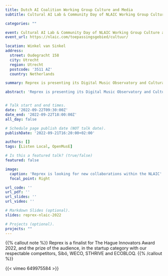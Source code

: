 ```yaml
---
title: Dutch AI Coalition Working Group Culture and Media
subtitle: Cultural AI Lab & Community Day of NLAIC Working Group Culture and Media

categories: ""

event: Cultural AI Lab & Community Day of NLAIC Working Group Culture and Media
event_url: https://nlaic.com/toepassingsgebied/cultuur/

location: Winkel van Sinkel
address:
  street: Oudegracht 158
  city: Utrecht
  region: Utrecht
  postcode: '3511 AZ'
  country: Netherlands

summary: Reprex is presenting its Digital Music Observatory and Cultural Creative Sectors Industries Data Observatory as platforms for developing and evaluating trustworthy AI in the cultural domains. We hope to find new partners within the NLAIC community to join our open, collaborative projects.

abstract: 'Reprex is presenting its Digital Music Observatory and Cultural Creative Sectors Industries Data Observatory as platforms for developing and evaluating trustworthy AI in the cultural domains. We hope to find new partners within the NLAIC community to join our open, collaborative projects.'


# Talk start and end times.
date: '2022-09-22T09:30:00Z'
date_end: '2022-09-22T18:00:00Z'
all_day: false

# Schedule page publish date (NOT talk date).
publishDate: '2022-09-21T16:20:00+02:00'

authors: []
tags: [Listen Local, OpenMusE]

# Is this a featured talk? (true/false)
featured: false

image:
  caption: 'Reprex is looking for new collaborations within the NLAIC'
  focal_point: Right

url_code: ''
url_pdf: ''
url_slides: ''
url_video: ''

# Markdown Slides (optional).
slides: reprex-nlaic-2022

# Projects (optional).
projects: ""
---
```


{{% callout note %}}
Reprex is a finalist for The Hague Innovators Award 2022, and the prize of the audience, in the startup category with our respectable competitors, Sibö, WECO, STHRIVE and ECOBLOQ.
{{% /callout %}}

{{< vimeo 649975584 >}}
